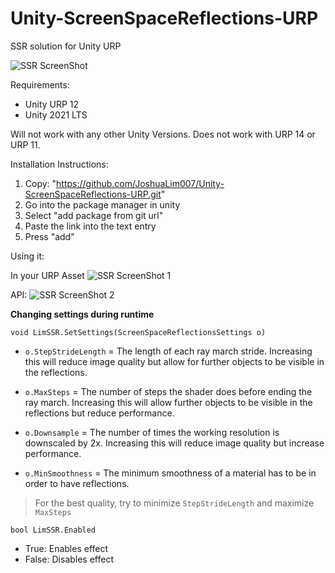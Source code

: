 # Unity-ScreenSpaceReflections-URP
SSR solution for Unity URP 

![SSR ScreenShot](https://i.imgur.com/Um2zfmO.jpg "SSR Sample Scene")

Requirements:
 - Unity URP 12
 - Unity 2021 LTS

Will not work with any other Unity Versions. Does not work with URP 14 or URP 11.

Installation Instructions:
1. Copy: "https://github.com/JoshuaLim007/Unity-ScreenSpaceReflections-URP.git"
2. Go into the package manager in unity
3. Select "add package from git url"
4. Paste the link into the text entry
5. Press "add"

Using it:

In your URP Asset
![SSR ScreenShot 1](https://i.imgur.com/3qgwonV.png "Instructions")

API:
![SSR ScreenShot 2](https://i.imgur.com/3KhAHiX.png "Instructions")

**Changing settings during runtime**

    void LimSSR.SetSettings(ScreenSpaceReflectionsSettings o)

 - `o.StepStrideLength` = The length of each ray march stride. Increasing this will reduce image quality but allow for further objects to be visible in the reflections.
   
 - `o.MaxSteps` = The number of steps the shader does before ending the ray march. Increasing this will allow further objects to be visible in the reflections but reduce performance.

   

 - `o.Downsample` = The number of times the working resolution is   downscaled by 2x. Increasing this will reduce image quality but   increase performance.

   

 - `o.MinSmoothness` = The minimum smoothness of a material has to be in order to have reflections.

> For the best quality, try to minimize `StepStrideLength` and maximize `MaxSteps`

    bool LimSSR.Enabled
    
 - True: Enables effect
 - False: Disables effect

